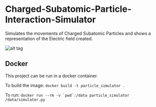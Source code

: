 # Charged-Subatomic-Particle-Interaction-Simulator
Simulates the movements of Charged Subatomic Particles and shows a representation of the Electric field created.

![alt tag](http://oi67.tinypic.com/ih4n82.jpg)

## Docker
This project can be run in a docker container.
 
To build the image: `docker build -t particle_simulator .`

To run: ``docker run --rm -v `pwd`:/data particle_simulator /data/simulator.py``


